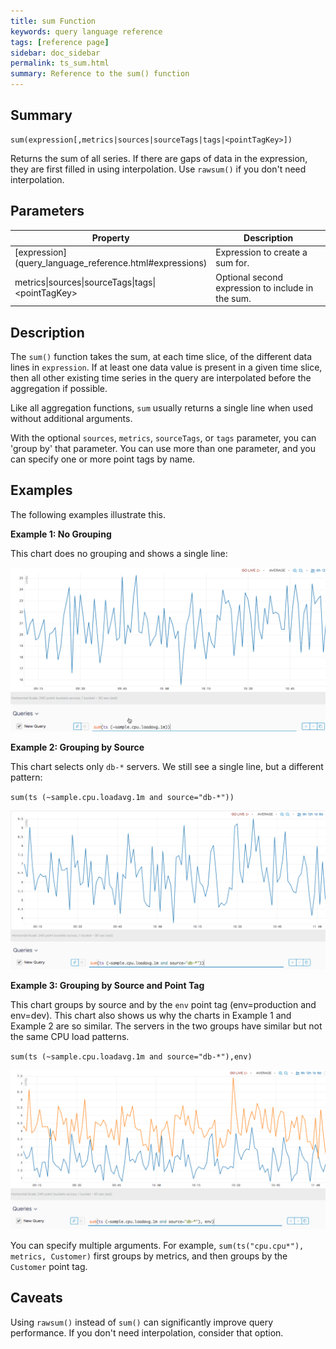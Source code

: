 ```yaml
---
title: sum Function
keywords: query language reference
tags: [reference page]
sidebar: doc_sidebar
permalink: ts_sum.html
summary: Reference to the sum() function
---
```

## Summary
```
sum(expression[,metrics|sources|sourceTags|tags|<pointTagKey>])
```
Returns the sum of all series. If there are gaps of data in the expression, they are first filled in using interpolation. Use `rawsum()` if you don't need interpolation.

## Parameters
<table>
<tbody>
<thead>
<tr><th width="20%">Property</th><th width="80%">Description</th></tr>
</thead>
<tr>
<td markdown="span"> [expression](query_language_reference.html#expressions)</td>
<td>Expression to create a sum for. </td></tr>
<tr>
<td>metrics&vert;sources&vert;sourceTags&vert;tags&vert;&lt;pointTagKey&gt;</td>
<td>Optional second expression to include in the sum. </td>
</tr>
</tbody>
</table>


## Description

The `sum()` function takes the sum, at each time slice, of the different data lines in `expression`. If at least one data value is present in a given time slice, then all other existing time series in the query are interpolated before the aggregation if possible.

Like all aggregation functions, `sum` usually returns a single line when used without additional arguments.

With the optional `sources`, `metrics`, `sourceTags`, or `tags` parameter, you can 'group by' that parameter. You can use more than one parameter, and you can specify one or more point tags by name.

## Examples

The following examples illustrate this.

**Example 1: No Grouping**

This chart does no grouping and shows a single line:

![sum_simple](images/ts_sum.png)

**Example 2: Grouping by Source**

This chart selects only `db-*` servers. We still see a single line, but a different pattern:

`sum(ts (~sample.cpu.loadavg.1m and source="db-*"))`

![sum_groupby_db](images/ts_sum_groupby_db.png)

**Example 3: Grouping by Source and Point Tag**

This chart groups by source and by the `env` point tag (env=production and env=dev). This chart also shows us why the charts in Example 1 and Example 2 are so similar. The servers in the two groups have similar but not the same CPU load patterns.

`sum(ts (~sample.cpu.loadavg.1m and source="db-*"),env)`

![sum_groupby_db](images/ts_sum_groupby_db_env.png)


You can specify multiple arguments. For example, `sum(ts("cpu.cpu*"), metrics, Customer)` first groups by metrics, and then groups by the `Customer` point tag.

## Caveats

Using `rawsum()` instead of `sum()` can significantly improve query performance. If you don't need interpolation, consider that option.
